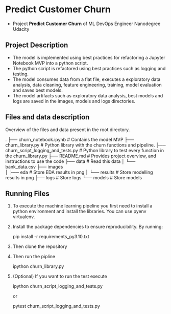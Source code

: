 # Predict Customer Churn

- Project **Predict Customer Churn** of ML DevOps Engineer Nanodegree Udacity
## Project Description

- The model is implemented using best practices for refactoring a Jupyter Notebook MVP into a python script. 
- The python script is refactored using best practices such as logging and testing.
- The model consumes data from a flat file, executes a exploratory data analysis, data cleaning, feature engineering, training, model evaluation and saves best models.
- The model artifacts such as exploratory data analysis, best models and logs are saved in the images, models and logs directories.

## Files and data description
Overview of the files and data present in the root directory. 

.
├── churn_notebook.ipynb # Contains the model MVP
├── churn_library.py     # Python library with the churn functions and pipeline.
├── churn_script_logging_and_tests.py # Python library to test every function in the churn_library.py
├── README.md            # Provides project overview, and instructions to use the code
├── data                 # Read this data
│   └── bank_data.csv
├── images               
│   ├── eda              # Store EDA results in png
│   └── results          # Store modelling results in png
├── logs                 # Store logs
└── models               # Store models
## Running Files

1. To execute the machine learning pipeline you first need to install a python environment and install the libraries.
You can use pyenv virtualenv. 

2. Install the package dependencies to ensure reproducibility. By running:

    pip install -r requirements_py3.10.txt

3. Then clone the repository

4. Then run the pipline
    
    ipython churn_library.py

5. (Optional) If you want to run the test execute

    ipython churn_script_logging_and_tests.py

    or

    pytest churn_script_logging_and_tests.py



